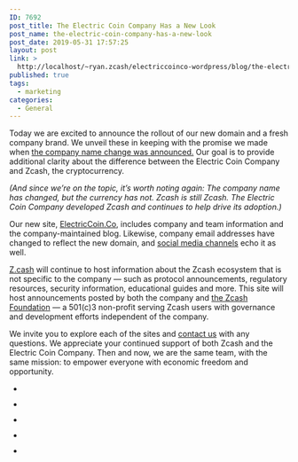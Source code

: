 ```yaml
---
ID: 7692
post_title: The Electric Coin Company Has a New Look
post_name: the-electric-coin-company-has-a-new-look
post_date: 2019-05-31 17:57:25
layout: post
link: >
  http://localhost/~ryan.zcash/electriccoinco-wordpress/blog/the-electric-coin-company-has-a-new-look/
published: true
tags:
  - marketing
categories:
  - General
---
```

<!-- wp:paragraph -->
<p>Today we are excited to announce the rollout of our new domain and a fresh company brand. We unveil these in keeping with the promise we made when <a href="https://z.cash/blog/goodbye-zcash-company-hello-electric-coin-company/" target="_blank" rel="noreferrer noopener" aria-label=" (opens in a new tab)">the company name change was announced.</a> Our goal is to provide additional clarity about the difference between the Electric Coin Company and Zcash, the cryptocurrency. </p>
<!-- /wp:paragraph -->

<!-- wp:paragraph -->
<p><em>(And since we’re on the topic, it’s worth noting again: The company name has changed, but the currency has not. Zcash is still Zcash. The Electric Coin Company developed Zcash and continues to help drive its adoption.)</em></p>
<!-- /wp:paragraph -->

<!-- wp:paragraph -->
<p>Our new site, <a href="https://dev-electriccoinco-wordpress.pantheonsite.io">ElectricCoin.Co</a>, includes company and team information and the company-maintained blog. Likewise, company email addresses have changed to reflect the new domain, and <a href="https://twitter.com/ElectricCoinCo" target="_blank" rel="noreferrer noopener" aria-label=" (opens in a new tab)">social media channels</a> echo it as well. </p>
<!-- /wp:paragraph -->

<!-- wp:paragraph -->
<p><a rel="noreferrer noopener" aria-label=" (opens in a new tab)" href="https://z.cash/" target="_blank">Z.cash</a> will continue to host information about the Zcash ecosystem that is not specific to the company <em>— </em>such as protocol announcements, regulatory resources, security information, educational guides and more. This site will host announcements posted by both the company and <a rel="noreferrer noopener" aria-label=" (opens in a new tab)" href="https://www.zfnd.org/" target="_blank">the Zcash Foundation</a><em>  —</em>  a 501(c)3 non-profit serving Zcash users with governance and development efforts independent of the company. </p>
<!-- /wp:paragraph -->

<!-- wp:paragraph -->
<p>We invite you to explore each of the sites and <a href="https://forum.zcashcommunity.com/t/electric-coin-company-comms-and-adoption-efforts/33577" target="_blank" rel="noreferrer noopener" aria-label=" (opens in a new tab)">contact us</a> with any questions. We appreciate your continued support of both Zcash and the Electric Coin Company. Then and now, we are the same team, with the same mission: to empower everyone with economic freedom and opportunity.</p>
<!-- /wp:paragraph -->

<!-- wp:paragraph -->
<p></p>
<!-- /wp:paragraph -->

<!-- wp:gallery {"ids":[8225,8226,8224,8223,7813]} -->
<ul class="wp-block-gallery columns-3 is-cropped"><li class="blocks-gallery-item"><figure><img src="https://dev-electriccoinco-wordpress.pantheonsite.io/wp-content/uploads/2019/07/Transparency_report_ECC-1-1024x684.jpg" alt="" data-id="8225" data-link="https://dev-electriccoinco-wordpress.pantheonsite.io/transparency_report_ecc-1/" class="wp-image-8225"/></figure></li><li class="blocks-gallery-item"><figure><img src="https://dev-electriccoinco-wordpress.pantheonsite.io/wp-content/uploads/2019/07/OrangeBlack3-1-1024x819.jpg" alt="" data-id="8226" data-link="https://dev-electriccoinco-wordpress.pantheonsite.io/orangeblack3-1/" class="wp-image-8226"/></figure></li><li class="blocks-gallery-item"><figure><img src="https://dev-electriccoinco-wordpress.pantheonsite.io/wp-content/uploads/2019/07/ECC_homepage-1-1024x683.jpg" alt="" data-id="8224" data-link="https://dev-electriccoinco-wordpress.pantheonsite.io/ecc_homepage-1-2/" class="wp-image-8224"/></figure></li><li class="blocks-gallery-item"><figure><img src="https://dev-electriccoinco-wordpress.pantheonsite.io/wp-content/uploads/2019/07/canvas-shoes.jpg" alt="" data-id="8223" data-link="https://dev-electriccoinco-wordpress.pantheonsite.io/canvas-shoes-2/" class="wp-image-8223"/></figure></li><li class="blocks-gallery-item"><figure><img src="https://dev-electriccoinco-wordpress.pantheonsite.io/wp-content/uploads/2019/05/ECC-vert-treatment-2-1024x1024.png" alt="" data-id="7813" data-link="https://dev-electriccoinco-wordpress.pantheonsite.io/blog/the-electric-coin-company-has-a-new-look/ecc-vert-treatment-2/" class="wp-image-7813"/></figure></li></ul>
<!-- /wp:gallery -->

<!-- wp:image {"id":7815} -->
<figure class="wp-block-image"><img src="http://live-electriccoinco-wordpress.pantheonsite.io/wp-content/uploads/2019/05/1200x628_facebook_giphy-1.gif" alt="" class="wp-image-7815"/></figure>
<!-- /wp:image -->